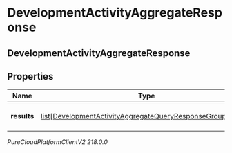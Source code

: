# DevelopmentActivityAggregateResponse

## DevelopmentActivityAggregateResponse

## Properties

|Name | Type | Description | Notes|
|------------ | ------------- | ------------- | -------------|
| **results** | [list[DevelopmentActivityAggregateQueryResponseGroupedData]](DevelopmentActivityAggregateQueryResponseGroupedData) | The results of the query | [optional] |



_PureCloudPlatformClientV2 218.0.0_
